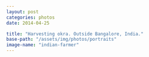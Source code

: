 ```yaml
---
layout: post
categories: photos
date: 2014-04-25

title: "Harvesting okra. Outside Bangalore, India."
base-path: "/assets/img/photos/portraits"
image-name: "indian-farmer"
---
```

